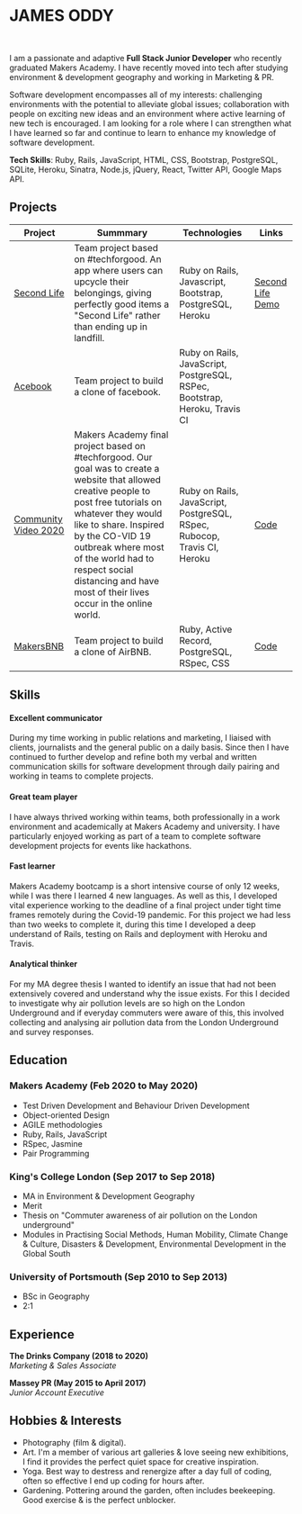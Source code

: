 # JAMES ODDY
<br>

I am a passionate and adaptive **Full Stack Junior Developer** who recently graduated Makers Academy. I have recently moved into tech after studying environment & development geography and working in Marketing & PR. 

Software development encompasses all of my interests: challenging environments with the potential to alleviate global issues; collaboration with people on exciting new ideas and an environment where active learning of new tech is encouraged. I am looking for a role where I can strengthen what I have learned so far and continue to learn to enhance my knowledge of software development.

**Tech Skills**: Ruby, Rails, JavaScript, HTML, CSS, Bootstrap, PostgreSQL, SQLite, Heroku, Sinatra, Node.js, jQuery, React, Twitter API, Google Maps API.

## Projects <br>

|Project|Summmary|Technologies|Links|
|-----------|---------|------------|-----|
|[Second Life](https://github.com/jarasmar/Second_Life)|Team project based on #techforgood. An app where users can upcycle their belongings, giving perfectly good items a "Second Life" rather than ending up in landfill. |Ruby on Rails, Javascript, Bootstrap, PostgreSQL, Heroku|[Second Life Demo](http://second-life-app.herokuapp.com/)|
|[Acebook](https://github.com/sgneha/acebook-byteU)|Team project to build a clone of facebook.|Ruby on Rails, JavaScript, PostgreSQL, RSPec, Bootstrap, Heroku, Travis CI|
|[Community Video 2020](https://github.com/jamesoddy8/co-vid20-20)|Makers Academy final project based on #techforgood. Our goal was to create a website that allowed creative people to post free tutorials on whatever they would like to share. Inspired by the CO-VID 19 outbreak where most of the world had to respect social distancing and have most of their lives occur in the online world.|Ruby on Rails, JavaScript, PostgreSQL, RSpec, Rubocop, Travis CI, Heroku|[Code](https://github.com/jamesoddy8/co-vid20-20)
|[MakersBNB](https://github.com/plkujaw/makers-bnb)|Team project to build a clone of AirBNB.|Ruby, Active Record, PostgreSQL, RSpec, CSS|[Code](https://github.com/plkujaw/makers-bnb)|[isitbusyornot](https://github.com/Peter2-71828/IsItBusyOrNot)|Three day Hackathon team project on the brief of social distancing, made to allow users to get an idea of how busy a location is based on Twitter API geocoded data, displayed on an interactive map.|JavaScript, Node.js, React, Twitter API, Openlayers API, Heroku| |[Code](https://github.com/Peter2-71828/IsItBusyOrNot)|

## Skills<br>

#### Excellent communicator

During my time working in public relations and marketing, I liaised with clients, journalists and the general public on a daily basis. Since then I have continued to further develop and refine both my verbal and written communication skills for software development through daily pairing and working in teams to complete projects.

#### Great team player

I have always thrived working within teams, both professionally in a work environment and academically at Makers Academy and university. I have particularly enjoyed working as part of a team to complete software development projects for events like hackathons. 

#### Fast learner

Makers Academy bootcamp is a short intensive course of only 12 weeks, while I was there I learned 4 new languages. As well as this, I developed vital experience working to the deadline of a final project under tight time frames remotely during the Covid-19 pandemic. For this project we had less than two weeks to complete it, during this time I developed a deep understand of Rails, testing on Rails and deployment with Heroku and Travis. 

#### Analytical thinker

For my MA degree thesis I wanted to identify an issue that had not been extensively covered and understand why the issue exists. For this I decided to investigate why air pollution levels are so high on the London Underground and if everyday commuters were aware of this, this involved collecting and analysing air pollution data from the London Underground and survey responses. 

## Education <br>

### Makers Academy (Feb 2020 to May 2020)
* Test Driven Development and Behaviour Driven Development 
* Object-oriented Design
* AGILE methodologies
* Ruby, Rails, JavaScript 
* RSpec, Jasmine 
* Pair Programming 

### King's College London (Sep 2017 to Sep 2018)
* MA in Environment & Development Geography
* Merit
* Thesis on "Commuter awareness of air pollution on the London underground"
* Modules in Practising Social Methods, Human Mobility, Climate Change & Culture, Disasters & Development, Environmental Development in the Global South

### University of Portsmouth (Sep 2010 to Sep 2013)
* BSc in Geography
* 2:1 

## Experience <br>

**The Drinks Company (2018 to 2020)**    
*Marketing & Sales Associate*  

**Massey PR (May 2015 to April 2017)**   
*Junior Account Executive*  

## Hobbies & Interests<br>

- Photography (film & digital). 
- Art. I'm a member of various art galleries & love seeing new exhibitions, I find it provides the perfect quiet space for creative inspiration.  
- Yoga. Best way to destress and renergize after a day full of coding, often so effective I end up coding for hours after.
- Gardening. Pottering around the garden, often includes beekeeping. Good exercise & is the perfect unblocker. 
